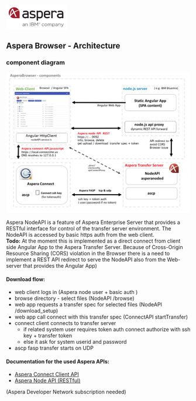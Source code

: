 ![](img/aspera.png)
## Aspera Browser -  Architecture  

### component diagram
![](img/components.jpg) 

Aspera NodeAPI is a feature of Aspera Enterprise Server that provides a RESTful interface for control of the transfer server environment.
The NodeAPI is accessed by basic https auth from the web client.  
**Todo:** At the moment this is implemented as a direct connect from client side Angular App to the Aspera Transfer Server. Because of Cross-Origin Resource Sharing (CORS) violation in the Browser there is a need to implement a REST API redirect to serve the NodeAPI also from the Web-server that provides the Angular App) 

#### Download flow:
* web client logs in  (Aspera node user + basic auth )
* browse directory - select files (NodeAPI /browse)
* web app requests a transfer spec for selected files  (NodeAPI /download_setup) 
* web app call connect with this transfer spec (ConnectAPI startTransfer) 
* connect client connects to transfer server  
    * if related system user requires token auth connect authorize with ssh key + transfer token
    * else it ask for system userid and password 
* ascp fasp transfer starts on UDP  


#### Documentation for the used Aspera APIs:  
- [Aspera Connect Client API](https://developer.asperasoft.com/web/connect-client/all) 
- [Aspera Node API (RESTful)](https://developer.asperasoft.com/web/node/index)

(Aspera Developer Network subscription needed) 

